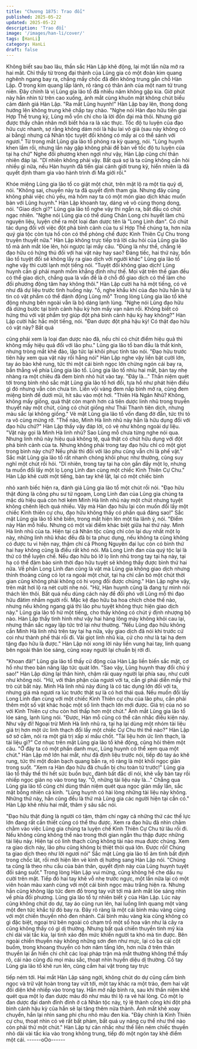 ```yaml
---
title: "Chương 1875: Trao đổi"
published: 2025-05-22
updated: 2025-05-22
description: 'Trao đổi'
image: '/images/han-li/cover/'
tags: [HanLi]
category: HanLi
draft: false
---
```


Không biết sau bao lâu, thần sắc Hàn Lập khẽ động, lại một lần
nữa mở ra hai mắt.
Chỉ thấy từ trong đại thành của Lũng gia có một đoàn kim quang
nghênh ngang bay ra, chẳng mấy chốc đã đến không trung gần
chỗ Hàn Lập.
Ở trong kim quang lấp lánh, rõ ràng có thân ảnh của một nam tử
trung niên.
Đây chính là vị Lũng gia lão tổ đã nhiều năm không gặp kia.
Giờ phút này hắn nhìn từ trên cao xuống, ánh mắt cùng khuôn
mặt không chút biểu cảm đánh giá Hàn Lập.
"Ra mắt Lũng huynh!" Hàn Lập bay lên, thong dong hướng lên
không trung khẽ chắp tay chào.
"Nghe nói Hàn đạo hữu tiến giai Hợp Thể trung kỳ, Lũng mỗ vốn
chỉ cho là lời đồn đại mà thôi. Nhưng giờ được thấy chân nhân
mới biết hóa ra là xác thực. Tốc độ tu luyện của đạo hữu cực
nhanh, sợ rằng không dám nói là hậu lai vô giả (sau này không có
ai bằng) nhưng cả Nhân tộc tuyệt đối không có mấy ai có thể
sánh với ngươi." Từ trong mắt Lũng gia lão tổ phóng ra kỳ quang,
nói.
"Lũng huynh khen lầm rồi, nhưng lần này gặp không phải để bàn
về tốc độ tu luyện của tại hạ chứ" Nghe đối phương khen ngợi
như vậy, Hàn Lập cũng chỉ thản nhiên đáp lại.
"Dĩ nhiên không phải vậy. Bất quá sợ là ta cũng không cần hỏi
nhiều gì nữa, nếu Hàn huynh đã tiến giai cảnh giới trung kỳ, hiển
nhiên là đã quyết định tham gia vào hành trình đi Ma giới rồi."

Khóe miệng Lũng gia lão tổ co giật một chút, trên mặt lộ ra một tia
quỷ dị, nói.
"Không sai, chuyến này ta đã quyết định tham gia. Nhưng đây
cũng không phải việc chủ yếu, mà hôm nay ta có một món giao
dịch khác muốn bàn với Lũng huynh." Hàn Lập khoanh tay, dáng
vẻ vô cùng thong dong, nói.
"Giao dịch gì?" Lũng gia lão tổ nghe vậy thì ngẩn ra, bắt đầu có
chút ngạc nhiên.
"Nghe nói Lũng gia có thể dùng Chân Long chi huyết làm chủ
nguyên liệu, luyện chế ra một loại đan dược tên là "Long Linh
đan". Có chút tác dụng đối với việc đột phá bình cảnh của tu sĩ
Hợp Thể chúng ta, hơn nữa quý gia tộc còn tựa hồ còn có thể
phỏng chế được Kình Thiên Cự Chu trong truyền thuyết nữa."
Hàn Lập không trực tiếp trả lời câu hỏi của Lũng gia lão tổ mà
ánh mắt lóe lên, hỏi ngược lại mấy câu.
"Đúng là như thế, chẳng lẽ đạo hữu có hứng thú đối với hai vật
này hay sao? Đáng tiếc, hai thứ này, bổn lão tổ tuyệt đối sẽ không
lấy ra giao dịch với người khác" Lũng gia lão tổ nghe vậy thì cười
lạnh một tiếng nói.
"Tuyệt đối không giao dịch! Lũng huynh cần gì phải mạnh mồm
khẳng định như thế. Mọi vật trên thế gian đều có thể giao dịch,
chẳng qua là vấn đề là ở chỗ đồ giao dịch có thể làm cho đối
phương động tâm hay không thôi." Hàn Lập cười ha hả một tiếng,
có vẻ như đã dự liệu trước tình huống này.
"ồ, nghe khẩu khí của đạo hữu hẳn là tự tin có vật phẩm có thể
đánh động Lũng mỗ" Trong lòng Lũng gia lão tổ khẽ động nhưng
bên ngoài vẫn là bộ dáng lạnh lùng.
"Nghe nói Lũng đạo hữu đã dừng bước tại bình cảnh hậu kỳ hơn
mấy vạn năm rồi. Không biết có hứng thú với vật phẩm trợ giúp
đột phá bình cảnh hậu kỳ hay không?" Hàn Lập cười hắc hắc một
tiếng, nói.
"Đan dược đột phá hậu kỳ! Có thật đạo hữu có vật này? Bất quá

cũng phải xem là loại đan dược nào đã, nếu chỉ có chút điểm hiệu
quả thì không mấy hiệu quả đối với lão phu." Lũng gia lão tổ ban
đầu là thất kinh, nhưng tròng mắt khẽ đảo, lập tức lại khôi phục
tỉnh táo nói.
"Đạo hữu trước tiên hãy xem qua vật này rồi hẵng nói" Hàn Lập
nghe vậy liền bật cười lớn, tay áo bào khẽ rung, tức thì một cái
bình ngọc lớn chừng ngón cái bay ra, bắn thẳng về phía Lũng gia
lão tổ.
Lũng gia lão tổ nhíu hai mắt, bàn tay nhẹ nhàng ra một chiêu đã
đem bình nhỏ hút vào tay.
"Đây là..."
Thần niệm quét tới trong bình nhỏ sắc mặt Lũng gia lão tổ hơi đổi,
tựa hồ như phát hiện điều gì đó nhưng vẫn còn chưa tin. Liền vội
vàng đem nắp bình mở ra, cũng đem miệng bình để dưới mũi, hít
sâu vào một hơi.
"Thiên Hà Ngân Nhũ? Không, không mấy giống, quả thật còn
mạnh hơn cả tiên dược linh nhũ trong truyền thuyết này một chút,
cũng có chút giống như Thái Thanh tiên dịch, nhưng màu sắc lại
không giống." Vẻ mặt Lũng gia lão tổ vốn đang đờ đẫn, tức thì tỏ
ra vô cùng mừng rỡ.
"Thế nào, Minh Hà linh nhũ này hẳn là hữu dụng đối với đạo hữu
chứ?" Hàn Lập thấy vậy đáp lời, có vẻ như không ngoài dự liệu.
"Vật này gọi là Minh Hà linh nhũ? Sao Lũng mỗ chưa từng nghe
nói qua. Nhưng linh nhũ này hiệu quả không tệ, quả thật có chút
hữu dụng với đột phá bình cảnh của ta. Nhưng không phải trong
tay đạo hữu chỉ có một giọt trong bình này chứ? Nếu phải thì đối
với lão phu cũng vẫn chỉ là phế vật." Sắc mặt Lũng gia lão tổ rất
nhanh chóng khôi phục như thường, cũng suy nghĩ một chút rồi
hỏi.
"Dĩ nhiên, trong tay tại hạ còn gần đầy một lọ, nhưng ta muốn đổi
lấy một lọ Long Linh đan cùng một chiếc Kình Thiên Cự Chu."
Hàn Lập khẽ cười một tiếng, bàn tay khẽ lật, lại có một chiếc bình

nhỏ xanh biếc hiện ra, đánh giá Lũng gia lão tổ một chút rồi nói.
"Đạo hữu thật đúng là công phu sư tử ngoạm, Long Linh đan của
Lũng gia chúng ta mặc dù hiệu quả còn hơi kém Minh Hà linh nhũ
này một chút nhưng tuyệt không chênh lệch quá nhiều. Vậy mà
Hàn đạo hữu lại còn muốn đổi lấy một chiếc Kình thiên cự chu,
đạo hữu không thấy có phần quá đáng sao!" Sắc mặt Lũng gia lão
tổ khẽ biến, trong mắt hiện lên một tia lãnh ý, nói.
"Điểm này Hàn mỗ hiểu. Nhưng có một vài điểm khác biệt giữa
hai thứ này. Minh Hà linh nhũ của ta. Hiện tại cả Nhân tộc cũng
chỉ còn lại duy nhất một lọ này, những linh nhũ khác đều đã bị ta
phục dụng, nếu không ta cũng không có được tu vi hiện nay, thậm
chí cả Phong Nguyên đại lục còn có bình thứ hai hay không cũng
là điều rất khó nói. Mà Long Linh đan của quý tộc lại là thứ có thể
luyện chế. Nếu đạo hữu bỏ lỡ lọ linh nhũ trong tay tại hạ này, tại
hạ có thể đảm bảo sinh thời đạo hữu tuyệt sẽ không thấy được
bình thứ hai nữa. Về phần Long Linh đan cũng là vật mà Lũng gia
không giao dịch nhưng thỉnh thoảng cũng có lọt ra ngoài một chút,
tại hạ chỉ cần bỏ một chút thời gian cũng không phải không có hi
vọng đổi được chúng." Hàn Lập nghe vậy, trên mặt hơi lộ ra nét
cười nhẹ nói.
"Hừ, Hàn huynh cũng là đang tự mình nói thách lên thôi. Bất quá
nếu dùng cách này để đối phó với Lũng mỗ thì đạo hữu đãtìm
nhầm người rồi. Mặc kệ đạo hữu ba hoa chích chòe thế nào,
nhưng nếu không ngang giá thì lão phu tuyệt không thực hiện
giao dịch này." Lũng gia lão tổ hừ một tiếng, cho thấy không có
chút ý định nhượng bộ nào.
Hàn Lập thấy tình hình như vậy hai hàng lông mày không khỏi
cau lại, nhưng thần sắc ngay lập tức trở lại như thường.
"Nếu Lũng đạo hữu không cần Minh Hà linh nhũ trên tay tại hạ
nữa, vậy giao dịch đã nói khi trước cứ coi như thành phế thải rồi
đi. Vài giọt linh nhũ kia, cứ cho như là tại hạ đem tặng đạo hữu là
được."
Hàn Lập nói xong lời này liền vung hai tay, linh quang bên ngoài
thân lóe sáng, cũng xoay người lại chuẩn bị rời đi.

"Khoan đã!" Lũng gia lão tổ thấy cử động của Hàn Lập liền biến
sắc mặt, cơ hồ như theo bản năng lập tức quát lớn.
"Sao vậy, Lũng huynh thay đổi chủ ý sao!" Hàn Lập dừng lại thân
hình, chậm rãi quay người lại phía sau, như cười như không nói.
"Hừ, với thân phận của ngươi với ta, cần gì phải diễn mấy thứ trò
cút bắt này. Minh Hà linh nhũ này đúng là có tác dụng lớn đối với
ta, nhưng giá mà ngươi ra lúc trước thật sự là có hơi thái quá. Nếu
muốn đổi lấy Long Linh đan cùng với một chiếc Kình Thiên cự chu
của lão phu, cần phải thêm một số vật khác hoặc một số linh
thạch lớn mới được. Giá trị của nó so với Kình Thiên cự chu còn
hơi thấp hơn một chút." Ánh mắt Lũng gia lão tổ lóe sáng, lạnh
lùng nói.
"Được, Hàn mỗ cũng có thể cân nhắc điều kiện này. Như vậy đi!
Ngoại trừ Minh Hà linh nhũ ra, tại hạ lại dùng một nhóm tài liệu giá
trị hơn một ức linh thạch đổi lấy một chiếc Cự Chu thì thế nào?"
Hàn Lập sờ sờ cằm, nói ra một giá trị xấp xỉ mấu chốt.
"Tài liệu hơn ức linh thạch, là tài liệu gì?" Cơ nhục trên mặt Lũng
gia lão tổ khẽ động, cũng hỏi thêm một câu.
"Ở đây ta có một phần danh mục, Lũng huynh có thể xem qua
một chút." Hàn Lập mở lớn hai mắt, như đã định liệu trước nói,
tiếp đó tay áo khẽ rung, tức thì một đoàn bạch quang bắn ra, rõ
ràng là một khối ngọc giản trong suốt.
"Xem ra Hàn đạo hữu đã chuẩn bị chu toàn từ trước!" Lũng gia
lão tổ thấy thế thì hết sức buồn bực, đành bất đắc dĩ nói, khẽ vẫy
bàn tay rồi nhiếp ngọc giản nọ vào trong tay.
"Ồ, những tài liệu này là…" Chẳng qua Lũng gia lão tổ cũng chỉ
dùng thần niệm quét qua ngọc giản mấy lần, sắc mặt bỗng nhiên
cả kinh.
"Lũng huynh có hài lòng những tài liệu này không. Những thứ này,
hẳn cũng đều là thứ mà Lũng gia các người hiện tại cần có." Hàn
Lập khẽ nhíu hai mắt, thâm ý sâu sắc nói.

"Đạo hữu thật đúng là người có tâm, thậm chí ngay cả những thứ
các thế lực lớn đang rất cần thiết cũng có thể thu được. Xem ra
đạo hữu đã nhìn chằm chằm vào việc Lũng gia chúng ta luyện
chế Kình Thiên Cự Chu từ lâu rồi đi. Nếu không cũng không thể
nào trong thời gian ngắn thu thập được những tài liệu này. Hiện tại
có linh thạch cũng không tài nào mua được chúng. Xem ra giao
dịch này, lão phu cũng không bị thiệt thòi quá lớn. Được rồi!
Chúng ta giao dịch theo như lời ngươi nói" Sắc mặt Lũng gia lão
tổ âm tình bất định trong chốc lát, rồi mới hiện lên vẻ kinh dị
hướng sang Hàn Lập nói.
"Chúng ta cũng là theo nhu cầu của bản thân, quyết định này của
Lũng huynh tuyệt đối sáng suốt." Trong lòng Hàn Lập vui mừng,
cũng không hề che dấu nụ cười trên mặt. Tiếp đó hai tay khẽ vỗ
nhẹ trước ngực, một lần nữa lại có một viên hoàn màu xanh cùng
với một cái bình ngọc màu trắng hiện ra.
Nhưng hắn cũng không lập tức đem đồ trong tay vứt tới mà ánh
mắt lóe sáng nhìn về phía đối phương.
Lũng gia lão tổ tự nhiên biết ý của Hàn Lập. Lúc này cũng không
chút do dự, tay áo cũng run lên, hai luồng linh quang một vàng
một đen tức khắc từ đó bay ra.
Đây rõ ràng là một cái bình màu vàng cùng với một chiến thuyền
nhỏ đen nhánh.
Cái bình màu vàng kia cũng không có gì đặc biệt, ngoại trừ bên
ngoài có chạm trổ một số hoa văn như lá cây ra cũng không thấy
có gì dị thường. Nhưng bất quá chiến thuyền tinh mỹ kia chỉ dài
vài tấc kia, lại tinh xảo đến mức khiến người ta khó mà tin được.
Bên ngoài chiến thuyền này không những sơn đen như mực, lại
có ba cái cột buồm, trong khoang thuyền có hơn năm tầng lớn,
hơn nữa ở trên thân thuyền lại ẩn hiển chi chít các loại pháp trận
mà mắt thường không thể thấy rõ, cái nào cũng đủ mọi màu sắc,
thoạt nhìn huyền diệu dị thường.
Cổ tay Lũng gia lão tổ khẽ run lên, cũng cầm hai vật trong tay trực

tiếp ném tới.
Hai mắt Hàn Lập sáng ngời, không chút do dự cũng cầm bình
ngọc và trữ vật hoàn trong tay vứt tới, một tay khác ra một trảo,
đem hai vật đối diện khẽ nhiếp vào trong tay.
Hắn mở nắp bình ra, sau khi thần niệm khẽ quét qua một lọ đan
dược màu đỏ như máu thì lộ ra vẻ hài lòng.
Có một lọ đan dược đại danh đỉnh đỉnh ở cả Nhân tộc này, tỷ lệ
thành công khi đột phá bình cảnh hậu kỳ của hắn sẽ lại tăng thêm
nửa thành. Ánh mắt khẽ xoay chuyển, hắn lại nhìn sang phi chu
nhỏ màu đen kia.
"Đây chính là Kình Thiên cự chu, thoạt nhìn có vẻ rất bất phàm,
bất quá uy năng cụ thể như thế nào còn phải thử một chút."
Hàn Lập tự cân nhắc như thế liền ném chiếc thuyền nhỏ dài vài
tấc kia vào trong không trung, tiếp đó một ngón tay khẽ điểm một
cái.
------oOo------
